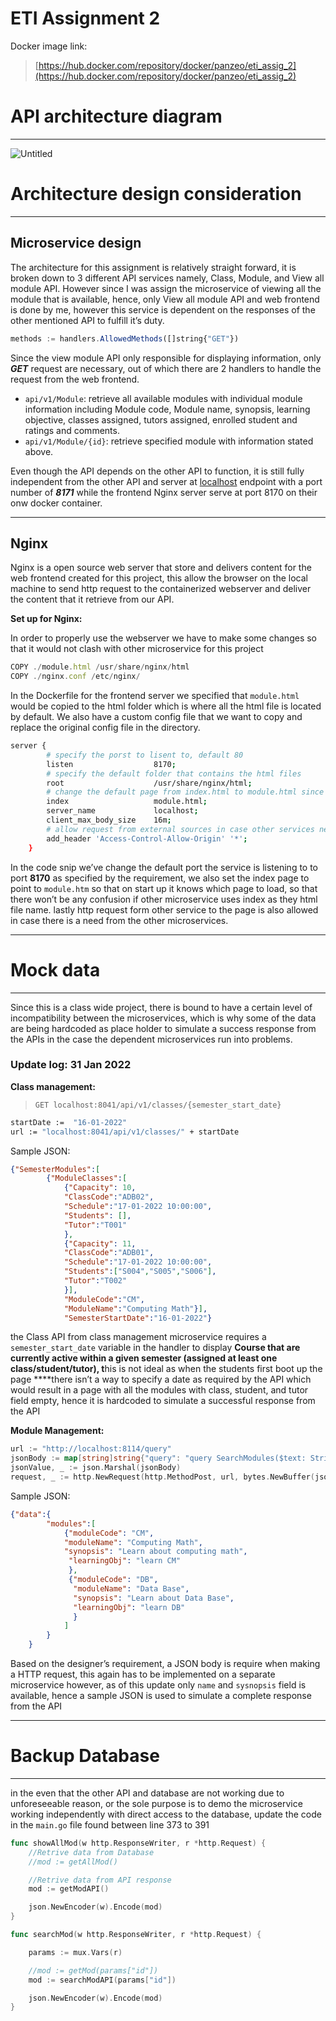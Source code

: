# ETI Assignment 2

Docker image link:

> [https://hub.docker.com/repository/docker/panzeo/eti_assig_2](https://hub.docker.com/repository/docker/panzeo/eti_assig_2)
> 

# API architecture diagram

---

![Untitled](https://user-images.githubusercontent.com/48742733/152543324-a5391c0b-0953-4ff5-aa5f-d081f59deee8.png)


# Architecture design consideration

---

## Microservice design

The architecture for this assignment is relatively straight forward, it is broken down to 3 different API services namely, Class, Module, and View all module API. However since I was assign the microservice of viewing all the module that is available, hence, only View all module API and web frontend is done by me, however this service is dependent on the responses of the other mentioned API to fulfill it’s duty.

```jsx
methods := handlers.AllowedMethods([]string{"GET"})
```

Since the view module API only responsible for displaying information, only ***GET*** request are necessary, out of which there are 2 handlers to handle the request from the web frontend. 

- `api/v1/Module`: retrieve all available modules with individual module information including  Module code, Module name, synopsis, learning objective, classes assigned, tutors assigned, enrolled student and ratings and comments.
- `api/v1/Module/{id}`: retrieve specified module with information stated above.

Even though the API depends on the other API to function, it is still fully independent from the other API and server at [localhost](http://localhost) endpoint with a port number of ***8171*** while the frontend Nginx server serve at port 8170 on their onw docker container.

---

## Nginx

Nginx is a open source web server that store and delivers content for the web frontend created for this project, this allow the browser on the local machine to send http request to the containerized webserver and deliver the content that it retrieve from our API.

**Set up for Nginx:**

In order to properly use the webserver we have to make some changes so that it would not clash with other microservice for this project 

```jsx
COPY ./module.html /usr/share/nginx/html
COPY ./nginx.conf /etc/nginx/
```

In the Dockerfile for the frontend server we specified that `module.html` would be copied to the html folder which is where all the html file is located by default. We also have a custom config file that we want to copy and replace the original config file in the directory.

```bash
server {
        # specify the porst to lisent to, default 80
        listen                  8170;
        # specify the default folder that contains the html files
        root                    /usr/share/nginx/html;
        # change the default page from index.html to module.html since it's not the homepage for the overall project
        index                   module.html;
        server_name             localhost;
        client_max_body_size    16m;
        # allow request from external sources in case other services needs it
        add_header 'Access-Control-Allow-Origin' '*';
    }
```

In the code snip we’ve change the default port the service is listening to to port **8170** as specified by the requirement, we also set the index page to point to `module.htm` so that on start up it knows which page to load, so that there won’t be any confusion if other microservice uses index as they html file name. lastly http request form other service to the page is also allowed in case there is a need from the other microservices. 

---

# Mock data

---

Since this is a class wide project, there is bound to have a certain level of incompatibility between the microservices, which is why some of the data are being hardcoded as place holder to simulate a success response from the APIs in the case the dependent microservices run into problems.

### Update log: 31 Jan 2022

**Class management:**

> `GET localhost:8041/api/v1/classes/{semester_start_date}`
> 

```bash
startDate :=  "16-01-2022"
url := "localhost:8041/api/v1/classes/" + startDate
```

Sample JSON:

```json
{"SemesterModules":[
		{"ModuleClasses":[
			{"Capacity": 10,
			"ClassCode":"ADB02",
			"Schedule":"17-01-2022 10:00:00",
			"Students": [],
			"Tutor":"T001"
			},
			{"Capacity": 11,
			"ClassCode":"ADB01",
			"Schedule":"17-01-2022 10:00:00",
			"Students":["S004","S005","S006"],
			"Tutor":"T002"
			}],
			"ModuleCode":"CM",
			"ModuleName":"Computing Math"}],
			"SemesterStartDate":"16-01-2022"}
```

the Class API from class management microservice requires a `semester_start_date` variable in the handler to display **Course that are currently active within a given semester (assigned at least one class/student/tutor), t**his is not ideal as when the students first boot up the page ****there isn’t a way to specify a date as required by the API which would result in a page with all the modules with class, student, and tutor field empty, hence it is hardcoded to simulate a successful response from the API

**Module Management:**

```go
url := "http://localhost:8114/query"
jsonBody := map[string]string{"query": "query SearchModules($text: String!){searchModules(text: $text){name, synopsis}}, "variables":{"text": modCode}"}
jsonValue, _ := json.Marshal(jsonBody)
request, _ := http.NewRequest(http.MethodPost, url, bytes.NewBuffer(jsonValue))
```

Sample JSON:

```json
{"data":{
		"modules":[
			{"moduleCode": "CM", 
			"moduleName": "Computing Math", 
			"synopsis": "Learn about computing math",
			 "learningObj": "learn CM"
			 },
			 {"moduleCode": "DB",
			  "moduleName": "Data Base", 
			  "synopsis": "Learn about Data Base", 
			  "learningObj": "learn DB"
			  }
			]
		}
	}
```

Based on the designer’s requirement, a JSON body is require when making a HTTP request, this again has to be implemented on a separate microservice  however, as of this update only `name` and `sysnopsis` field is available, hence a sample JSON is used to simulate a complete response from the API

---

# Backup Database

---

in the even that the other API and database are not working due to unforeseeable reason, or the sole purpose is to demo the microservice working independently with direct access to the database,  update the code in the `main.go` file found between line 373 to 391

   

```GO
func showAllMod(w http.ResponseWriter, r *http.Request) {
	//Retrive data from Database
	//mod := getAllMod()

	//Retrive data from API response
	mod := getModAPI()

	json.NewEncoder(w).Encode(mod)
}

func searchMod(w http.ResponseWriter, r *http.Request) {

	params := mux.Vars(r)

	//mod := getMod(params["id"])
	mod := searchModAPI(params["id"])

	json.NewEncoder(w).Encode(mod)
}
```
